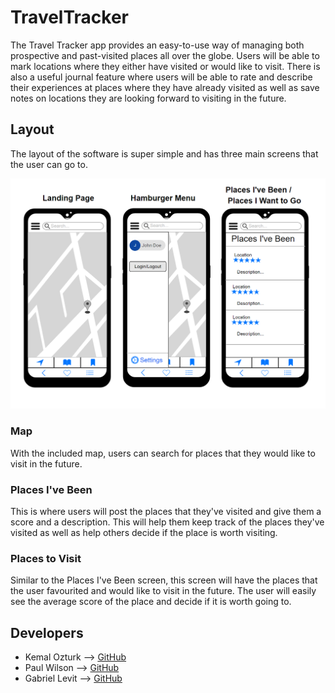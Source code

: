 # TravelTracker
The Travel Tracker app provides an easy-to-use way of managing both prospective and past-visited places all over the globe. Users will be able to mark locations where they either have visited or would like to visit. There is also a useful journal feature where users will be able to rate and describe their experiences at places where they have already visited as well as save notes on locations they are looking forward to visiting in the future.

## Layout
The layout of the software is super simple and has three main screens that the user can go to.

![Travel Tracker Layout](/images/TravelTrackerLayout.png)

### Map
With the included map, users can search for places that they would like to visit in the future.

### Places I've Been
This is where users will post the places that they've visited and give them a score and a description. This will help them keep track of the places they've visited as well as help others decide if the place is worth visiting.

### Places to Visit
Similar to the Places I've Been screen, this screen will have the places that the user favourited and would like to visit in the future. The user will easily see the average score of the place and decide if it is worth going to.

## Developers
* Kemal Ozturk --> [GitHub](https://github.com/ozturkkl)
* Paul Wilson --> [GitHub](https://github.com/wilsonpg)
* Gabriel Levit --> [GitHub](https://github.com/Happy0-0)